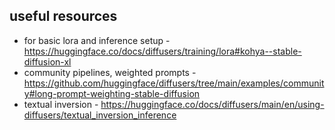 ## useful resources

- for basic lora and inference setup - https://huggingface.co/docs/diffusers/training/lora#kohya--stable-diffusion-xl
- community pipelines, weighted prompts - https://github.com/huggingface/diffusers/tree/main/examples/community#long-prompt-weighting-stable-diffusion
- textual inversion - https://huggingface.co/docs/diffusers/main/en/using-diffusers/textual_inversion_inference
